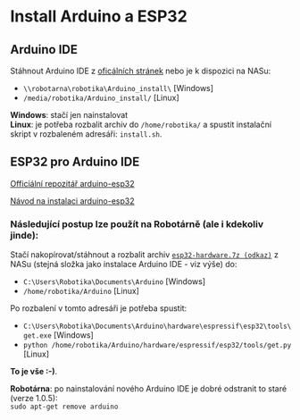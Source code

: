 # Install Arduino a ESP32

## Arduino IDE

Stáhnout Arduino IDE z [oficálních stránek](https://www.arduino.cc/en/Main/Software) nebo je k dispozici na NASu: 
 - `\\robotarna\robotika\Arduino_install\` [Windows]
 - `/media/robotika/Arduino_install/` [Linux] 
 
**Windows**: stačí jen nainstalovat   
**Linux**: je potřeba rozbalit archiv do `/home/robotika/` a spustit instalační skript v rozbaleném adresáři: `install.sh`.
 
## ESP32 pro Arduino IDE
 
[Officiální repozitář arduino-esp32](https://github.com/espressif/arduino-esp32)
 
[Návod na instalaci arduino-esp32](https://github.com/espressif/arduino-esp32#installation-instructions)
 
### Následující postup lze použít na Robotárně (ale i kdekoliv jinde):   
Stačí nakopírovat/stáhnout a rozbalit archiv [`esp32-hardware.7z (odkaz)`](http://files.robotikabrno.cz/software/arduino-ide_esp32-hardware_2017-12-01.7z) z NASu (stejná složka jako instalace Arduino IDE - viz výše) do:
- `C:\Users\Robotika\Documents\Arduino` [Windows]
- `/home/robotika/Arduino` [Linux]
 
Po rozbalení v tomto adresáři je potřeba spustit:
- `C:\Users\Robotika\Documents\Arduino\hardware\espressif\esp32\tools\get.exe` [Windows]
- `python /home/robotika/Arduino/hardware/espressif/esp32/tools/get.py` [Linux]

**To je vše :-)**.

**Robotárna**: po nainstalování nového Arduino IDE je dobré odstranit to staré (verze 1.0.5):   
`sudo apt-get remove arduino`
 
 

